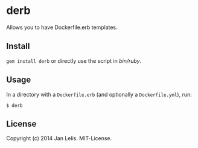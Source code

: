 # derb

Allows you to have Dockerfile.erb templates.


## Install

`gem install derb` or directly use the script in *bin/ruby*.


## Usage

In a directory with a `Dockerfile.erb` (and optionally a `Dockerfile.yml`), run:

    $ derb


## License

Copyright (c) 2014 Jan Lelis. MIT-License.

